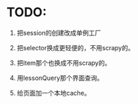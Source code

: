 # TODO:

1. 把session的创建改成单例工厂

2. 把selector换成更轻便的，不用scrapy的。

3. 把item那个也换成不用scrapy的。

4. 用lessonQuery那个界面查询。

5. 给页面加一个本地cache。

